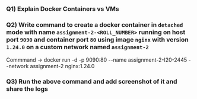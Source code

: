 ### Q1) Explain Docker Containers vs VMs


### Q2) Write command to create a docker container in `detached` mode with name `assignment-2-<ROLL_NUMBER>` running on host port `9090` and container port `80` using image `nginx` with version `1.24.0` on a custom network named `assignment-2`
Commmand -> docker run -d -p 9090:80 --name assignment-2-I20-2445 --network assignment-2 nginx:1.24.0

### Q3) Run the above command and add screenshot of it and share the logs
